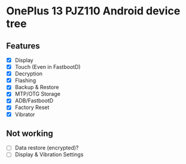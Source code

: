 # OnePlus 13 PJZ110 Android device tree

## Features

- [X] Display
- [X] Touch (Even in FastbootD)
- [X] Decryption
- [X] Flashing
- [X] Backup & Restore
- [X] MTP/OTG Storage
- [X] ADB/FastbootD
- [X] Factory Reset
- [X] Vibrator

## Not working
- [ ] Data restore (encrypted)?
- [ ] Display & Vibration Settings
